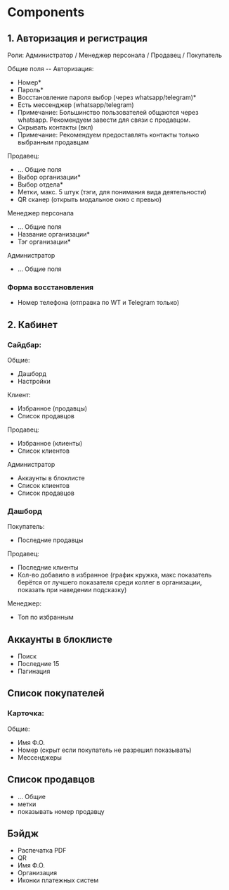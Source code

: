 # Components

## 1. Авторизация и регистрация
   Роли: Администратор / Менеджер персонала / Продавец / Покупатель

Общие поля -- Авторизация:
- Номер*
- Пароль*
- Восстановление пароля выбор (через whatsapp/telegram)*
- Есть мессенджер (whatsapp/telegram)
- Примечание: Большинство пользователей общаются через whatsapp. Рекомендуем завести для связи с 
  продавцом.
- Скрывать контакты (вкл)
- Примечание: Рекомендуем предоставлять контакты только выбранным продавцам

Продавец:
- ... Общие поля
- Выбор организации*
- Выбор отдела*
- Метки, макс. 5 штук (тэги, для понимания вида деятельности)
- QR сканер (открыть модальное окно с превью)

Менеджер персонала
- ... Общие поля
- Название организации*
- Тэг организации*

Администратор
- ... Общие поля

### Форма восстановления

- Номер телефона (отправка по WT и Telegram только)

## 2. Кабинет

### Сайдбар: 

Общие:
- Дашборд
- Настройки

Клиент:
- Избранное (продавцы)
- Список продавцов

Продавец:
- Избранное (клиенты)
- Список клиентов

Администратор
- Аккаунты в блоклисте
- Список клиентов
- Список продавцов

### Дашборд

Покупатель:
- Последние продавцы

Продавец:
- Последние клиенты
- Кол-во добавило в избранное (график кружка, макс показатель берётся от лучшего показателя среди 
  коллег в организации, показать при наведении подсказку)

Менеджер:
- Топ по избранным

## Аккаунты в блоклисте

- Поиск
- Последние 15
- Пагинация

## Список покупателей

### Карточка:

Общие:
- Имя Ф.О.
- Номер (скрыт если покупатель не разрешил показывать)
- Мессенджеры

## Список продавцов

- ... Общие
- метки
- показывать номер продавцу

## Бэйдж

- Распечатка PDF
- QR
- Имя Ф.О.
- Организация
- Иконки платежных систем